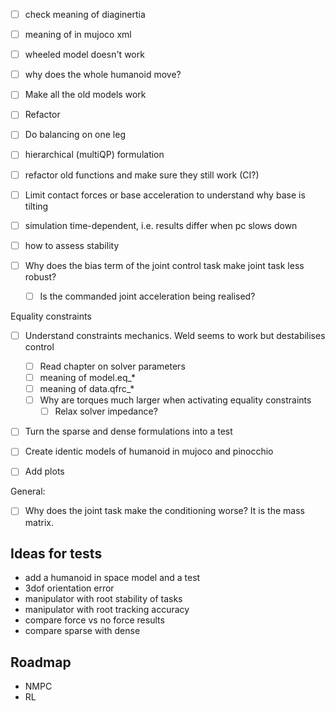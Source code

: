 - [ ] check meaning of diaginertia
- [ ] meaning of <default> </default> in mujoco xml
- [ ] wheeled model doesn't work
- [ ] why does the whole humanoid move?
- [ ] Make all the old models work
- [ ] Refactor

- [ ] Do balancing on one leg
- [ ] hierarchical (multiQP) formulation

- [ ] refactor old functions and make sure they still work (CI?)
- [ ] Limit contact forces or base acceleration to understand why base is tilting 
- [ ] simulation time-dependent, i.e. results differ when pc slows down
- [ ] how to assess stability

- [ ] Why does the bias term of the joint control task make joint task less robust?
  - [ ] Is the commanded joint acceleration being realised?

Equality constraints
- [ ] Understand constraints mechanics. Weld seems to work but destabilises control
  - [ ] Read chapter on solver parameters
  - [ ] meaning of model.eq_*
  - [ ] meaning of data.qfrc_*
  - [ ] Why are torques much larger when activating equality constraints
    - [ ] Relax solver impedance?

- [ ] Turn the sparse and dense formulations into a test

- [ ] Create identic models of humanoid in mujoco and pinocchio

- [ ] Add plots

General:
  - [ ] Why does the joint task make the conditioning worse? It is the mass matrix.


## Ideas for tests
- add a humanoid in space model and a test
- 3dof orientation error
- manipulator with root stability of tasks
- manipulator with root tracking accuracy
- compare force vs no force results
- compare sparse with dense

## Roadmap
- NMPC
- RL
